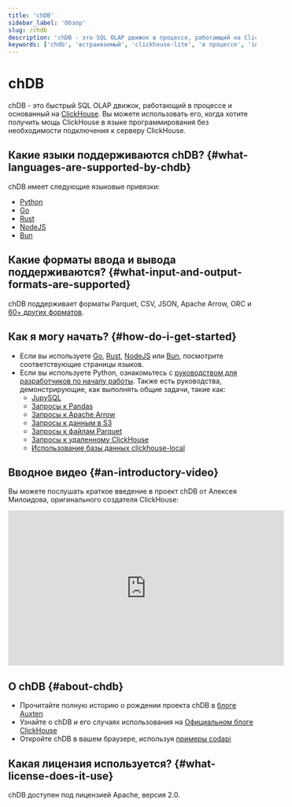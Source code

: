 ```yaml
---
title: 'chDB'
sidebar_label: 'Обзор'
slug: /chdb
description: 'chDB - это SQL OLAP движок в процессе, работающий на ClickHouse'
keywords: ['chdb', 'встраиваемый', 'clickhouse-lite', 'в процессе', 'in process']
---
```



# chDB

chDB - это быстрый SQL OLAP движок, работающий в процессе и основанный на [ClickHouse](https://github.com/clickhouse/clickhouse). Вы можете использовать его, когда хотите получить мощь ClickHouse в языке программирования без необходимости подключения к серверу ClickHouse.

## Какие языки поддерживаются chDB? {#what-languages-are-supported-by-chdb}

chDB имеет следующие языковые привязки:

* [Python](install/python.md)
* [Go](install/go.md)
* [Rust](install/rust.md)
* [NodeJS](install/nodejs.md)
* [Bun](install/bun.md)

## Какие форматы ввода и вывода поддерживаются? {#what-input-and-output-formats-are-supported}

chDB поддерживает форматы Parquet, CSV, JSON, Apache Arrow, ORC и [60+ других форматов](/interfaces/formats).

## Как я могу начать? {#how-do-i-get-started}

* Если вы используете [Go](install/go.md), [Rust](install/rust.md), [NodeJS](install/nodejs.md) или [Bun](install/bun.md), посмотрите соответствующие страницы языков.
* Если вы используете Python, ознакомьтесь с [руководством для разработчиков по началу работы](getting-started.md). Также есть руководства, демонстрирующие, как выполнять общие задачи, такие как:
    * [JupySQL](guides/jupysql.md)
    * [Запросы к Pandas](guides/querying-pandas.md)
    * [Запросы к Apache Arrow](guides/querying-apache-arrow.md)
    * [Запросы к данным в S3](guides/querying-s3-bucket.md)
    * [Запросы к файлам Parquet](guides/querying-parquet.md)
    * [Запросы к удаленному ClickHouse](guides/query-remote-clickhouse.md)
    * [Использование базы данных clickhouse-local](guides/clickhouse-local.md)

<!-- ## Что такое chDB?

chDB позволяет вам 

- Поддержка Python DB API 2.0: [пример](https://github.com/chdb-io/chdb/blob/main/examples/dbapi.py) и [пользовательские функции UDF](https://github.com/chdb-io/chdb/blob/main/examples/udf.py) -->

## Вводное видео {#an-introductory-video}

Вы можете послушать краткое введение в проект chDB от Алексея Милоидова, оригинального создателя ClickHouse:

<div class='vimeo-container'>
<iframe width="560" height="315" src="https://www.youtube.com/embed/cuf_hYn7dqU?si=SzUm7RW4Ae5-YwFo" title="YouTube video player" frameborder="0" allow="accelerometer; autoplay; clipboard-write; encrypted-media; gyroscope; picture-in-picture; web-share" referrerpolicy="strict-origin-when-cross-origin" allowfullscreen></iframe>
</div>

## О chDB {#about-chdb}

- Прочитайте полную историю о рождении проекта chDB в [блоге Auxten](https://clickhouse.com/blog/chdb-embedded-clickhouse-rocket-engine-on-a-bicycle)
- Узнайте о chDB и его случаях использования на [Официальном блоге ClickHouse](https://clickhouse.com/blog/welcome-chdb-to-clickhouse)
- Откройте chDB в вашем браузере, используя [примеры codapi](https://antonz.org/trying-chdb/)

## Какая лицензия используется? {#what-license-does-it-use}

chDB доступен под лицензией Apache, версия 2.0.
